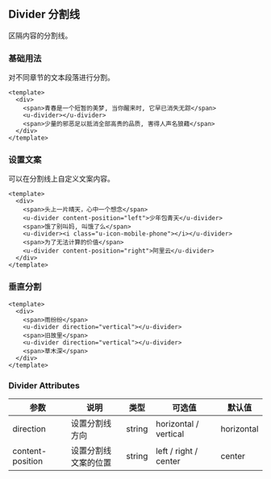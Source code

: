 ## Divider 分割线

区隔内容的分割线。

### 基础用法

对不同章节的文本段落进行分割。

```vue
<template>
  <div>
    <span>青春是一个短暂的美梦, 当你醒来时, 它早已消失无踪</span>
    <u-divider></u-divider>
    <span>少量的邪恶足以抵消全部高贵的品质, 害得人声名狼藉</span>
  </div>
</template>
```

### 设置文案

可以在分割线上自定义文案内容。

```vue
<template>
  <div>
    <span>头上一片晴天，心中一个想念</span>
    <u-divider content-position="left">少年包青天</u-divider>
    <span>饿了别叫妈, 叫饿了么</span>
    <u-divider><i class="u-icon-mobile-phone"></i></u-divider>
    <span>为了无法计算的价值</span>
    <u-divider content-position="right">阿里云</u-divider>
  </div>
</template>
```

### 垂直分割

```vue
<template>
  <div>
    <span>雨纷纷</span>
    <u-divider direction="vertical"></u-divider>
    <span>旧故里</span>
    <u-divider direction="vertical"></u-divider>
    <span>草木深</span>
  </div>
</template>
```

### Divider Attributes
| 参数          | 说明            | 类型            | 可选值                 | 默认值   |
|-------------  |---------------- |---------------- |---------------------- |-------- |
| direction      | 设置分割线方向  | string  |            horizontal / vertical          |    horizontal     |
| content-position      | 设置分割线文案的位置 | string  |  left / right / center  |  center |